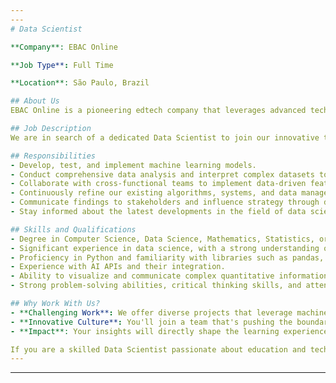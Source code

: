 ```yaml
---
---
# Data Scientist

**Company**: EBAC Online

**Job Type**: Full Time

**Location**: São Paulo, Brazil

## About Us
EBAC Online is a pioneering edtech company that leverages advanced technology to redefine educational experiences. We strive to provide immersive, effective, and engaging learning solutions that facilitate student growth and make learning enjoyable.

## Job Description
We are in search of a dedicated Data Scientist to join our innovative team. The ideal candidate will have a strong background in data science and a passion for applying machine learning techniques to derive actionable insights and drive decision-making.

## Responsibilities
- Develop, test, and implement machine learning models.
- Conduct comprehensive data analysis and interpret complex datasets to extract insights.
- Collaborate with cross-functional teams to implement data-driven features and products.
- Continuously refine our existing algorithms, systems, and data management practices.
- Communicate findings to stakeholders and influence strategy through data insights.
- Stay informed about the latest developments in the field of data science.

## Skills and Qualifications
- Degree in Computer Science, Data Science, Mathematics, Statistics, or a related field.
- Significant experience in data science, with a strong understanding of machine learning algorithms and statistical analysis.
- Proficiency in Python and familiarity with libraries such as pandas, NumPy, and scikit-learn.
- Experience with AI APIs and their integration.
- Ability to visualize and communicate complex quantitative information and analysis.
- Strong problem-solving abilities, critical thinking skills, and attention to detail.

## Why Work With Us?
- **Challenging Work**: We offer diverse projects that leverage machine learning and data science to enhance the education experience.
- **Innovative Culture**: You'll join a team that's pushing the boundaries of edtech.
- **Impact**: Your insights will directly shape the learning experience of students around the world.

If you are a skilled Data Scientist passionate about education and technology, we would love to hear from you.
---
```

---
